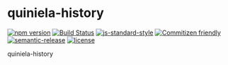 # quiniela-history

[![npm version](https://badge.fury.io/js/quiniela-history.svg)](https://badge.fury.io/js/quiniela-history)
[![Build Status](https://travis-ci.org/durancristhian/quiniela-history.svg?branch=master)](https://travis-ci.org/durancristhian/quiniela-history)
[![js-standard-style](https://img.shields.io/badge/code%20style-standard-brightgreen.svg)](http://standardjs.com/)
[![Commitizen friendly](https://img.shields.io/badge/commitizen-friendly-brightgreen.svg)](http://commitizen.github.io/cz-cli/)
[![semantic-release](https://img.shields.io/badge/%20%20%F0%9F%93%A6%F0%9F%9A%80-semantic--release-e10079.svg)](https://github.com/semantic-release/semantic-release)
[![license](https://img.shields.io/github/license/mashape/apistatus.svg)](https://github.com/durancristhian/quiniela-history/blob/master/LICENSE)

quiniela-history
